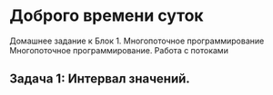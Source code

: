 # Доброго времени суток
Домашнее задание к Блок 1. Многопоточное программирование
Многопоточное программирование. Работа с потоками
## Задача 1: Интервал значений.